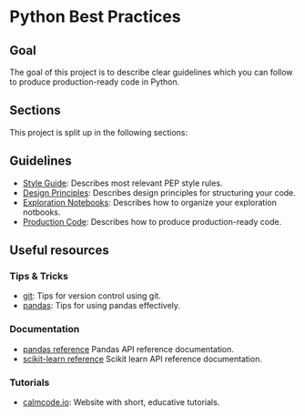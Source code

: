 # Python Best Practices

## Goal

The goal of this project is to describe clear guidelines which you can follow to produce production-ready code in Python.

## Sections

This project is split up in the following sections:

## Guidelines

- [Style Guide](style_guide.md): Describes most relevant PEP style rules.
- [Design Principles](design_priciples.md): Describes design principles for structuring your code.
- [Exploration Notebooks](exploration_notebooks.md): Describes how to organize your exploration notbooks.
- [Production Code](production_code.md): Describes how to produce production-ready code.

## Useful resources

### Tips & Tricks

- [git](git.md): Tips for version control using git.
- [pandas](pandas.md): Tips for using pandas effectively.

### Documentation

- [pandas reference](https://pandas.pydata.org/docs/reference/index.html#api) Pandas API reference documentation.
- [scikit-learn reference](https://scikit-learn.org/stable/modules/classes.html) Scikit learn API reference documentation.

### Tutorials

- [calmcode.io](https://www.calmcode.io): Website with short, educative tutorials.
